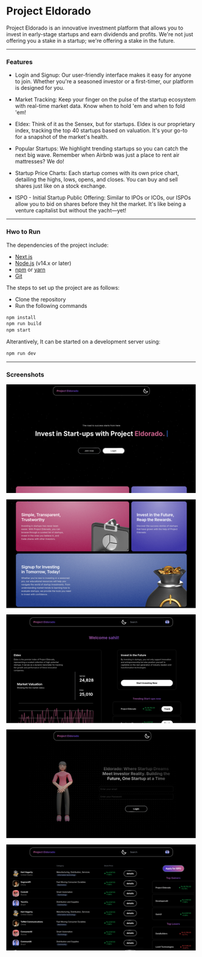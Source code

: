 # Project Eldorado
Project Eldorado is an innovative investment platform that allows you to invest in early-stage startups and earn dividends and profits. We're not just offering you a stake in a startup; we're offering a stake in the future.

---
### Features

- Login and Signup: Our user-friendly interface makes it easy for anyone to join. Whether you're a seasoned investor or a first-timer, our platform is designed for you.

- Market Tracking: Keep your finger on the pulse of the startup ecosystem with real-time market data. Know when to hold 'em and when to fold 'em!

- Eldex: Think of it as the Sensex, but for startups. Eldex is our proprietary index, tracking the top 40 startups based on valuation. It's your go-to for a snapshot of the market's health.

- Popular Startups: We highlight trending startups so you can catch the next big wave. Remember when Airbnb was just a place to rent air mattresses? We do!

- Startup Price Charts: Each startup comes with its own price chart, detailing the highs, lows, opens, and closes. You can buy and sell shares just like on a stock exchange.

- ISPO - Initial Startup Public Offering: Similar to IPOs or ICOs, our ISPOs allow you to bid on shares before they hit the market. It's like being a venture capitalist but without the yacht—yet!

---

### Hwo to Run

The dependencies of the project include:
- [Next.js](https://nextjs.org/)
- [Node.js](https://nodejs.org/en/download/) (v14.x or later)
- [npm](https://www.npmjs.com/get-npm) or [yarn](https://yarnpkg.com/getting-started/install)
- [Git](https://git-scm.com/book/en/v2/Getting-Started-Installing-Git)

The steps to set up the project are as follows:
- Clone the repository
- Run the following commands

```bash
npm install
npm run build
npm start
```

Alterantively, It can be started on a development server using:
```bash
npm run dev
```

---

### Screenshots

![Home Page](public/home-screen.png)

![Home Page](public/hero-content.png)

![Investor Dashboard](public/landing.png)

![Login Page](public/login.png)

![Listing Page](public/listing.png)
